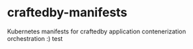 # craftedby-manifests
Kubernetes manifests for craftedby application contenerization orchestration
:) test
